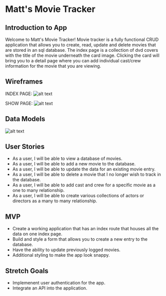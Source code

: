 # Matt's Movie Tracker
## Introduction to App
Welcome to Matt's Movie Tracker! Movie tracker is a fully functional CRUD application that allows you to create, read, update and delete movies that are stored in an sql database. The index page is a collection of dvd covers with the title of the movie underneath the card image. Clicking the card will bring you to a detail page where you can add individual cast/crew information for the movie that you are viewing.

## Wireframes
INDEX PAGE:
![alt text](https://i.imgur.com/mLo7rPa.png)

SHOW PAGE:
![alt text](https://i.imgur.com/tGw3Lgk.png)

## Data Models
![alt text](https://i.imgur.com/oBoWzhr.png)

## User Stories
- As a user, I will be able to view a database of movies.
- As a user, I will be able to add a new movie to the database.
- As a user, I will be able to update the data for an existing movie entry.
- As a user, I will be able to delete a movie that I no longer wish to track in the database.
- As a user, I will be able to add cast and crew for a specific movie as a one to many relationship.
- As a user, I will be able to create various collections of actors or directors as a many to many relationship.

## MVP
- Create a working application that has an index route that houses all the data on one index page.
- Build and style a form that allows you to create a new entry to the database.
- Have the ability to update previously logged movies.
- Additional styling to make the app look snappy.

## Stretch Goals
- Implemenent user authentication for the app.
- Integrate an API into the application.
 